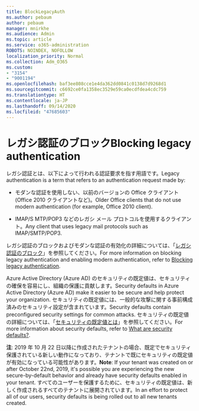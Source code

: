 ```yaml
---
title: BlockLegacyAuth
ms.author: pebaum
author: pebaum
manager: mnirkhe
ms.audience: Admin
ms.topic: article
ms.service: o365-administration
ROBOTS: NOINDEX, NOFOLLOW
localization_priority: Normal
ms.collection: Adm_O365
ms.custom:
- "3154"
- "9001194"
ms.openlocfilehash: baf3ee808cce1e4da362dd0841c0138d7d9268d1
ms.sourcegitcommit: c6692ce0fa1358ec3529e59ca0ecdfdea4cdc759
ms.translationtype: HT
ms.contentlocale: ja-JP
ms.lasthandoff: 09/14/2020
ms.locfileid: "47685603"
---
```

# <a name="blocking-legacy-authentication"></a><span data-ttu-id="aff84-102">レガシ認証のブロック</span><span class="sxs-lookup"><span data-stu-id="aff84-102">Blocking legacy authentication</span></span>

<span data-ttu-id="aff84-103">レガシ認証とは、以下によって行われる認証要求を指す用語です。</span><span class="sxs-lookup"><span data-stu-id="aff84-103">Legacy authentication is a term that refers to an authentication request made by:</span></span>

- <span data-ttu-id="aff84-104">モダンな認証を使用しない、以前のバージョンの Office クライアント (Office 2010 クライアントなど)。</span><span class="sxs-lookup"><span data-stu-id="aff84-104">Older Office clients that do not use modern authentication (for example, Office 2010 client).</span></span>

- <span data-ttu-id="aff84-105">IMAP/S MTP/POP3 などのレガシ メール プロトコルを使用するクライアント。</span><span class="sxs-lookup"><span data-stu-id="aff84-105">Any client that uses legacy mail protocols such as IMAP/SMTP/POP3.</span></span>

<span data-ttu-id="aff84-106">レガシ認証のブロックおよびモダンな認証の有効化の詳細については、「[レガシ認証のブロック](https://docs.microsoft.com/azure/active-directory/conditional-access/concept-conditional-access-block-legacy-authentication)」を参照してください。</span><span class="sxs-lookup"><span data-stu-id="aff84-106">For more information on blocking legacy authentication and enabling modern authentication, refer to [Blocking legacy authentication](https://docs.microsoft.com/azure/active-directory/conditional-access/concept-conditional-access-block-legacy-authentication).</span></span>

<span data-ttu-id="aff84-107">Azure Active Directory (Azure AD) のセキュリティの既定値は、セキュリティの確保を容易にし、組織の保護に貢献します。</span><span class="sxs-lookup"><span data-stu-id="aff84-107">Security defaults in Azure Active Directory (Azure AD) make it easier to be secure and help protect your organization.</span></span> <span data-ttu-id="aff84-108">セキュリティの既定値には、一般的な攻撃に関する事前構成済みのセキュリティ設定が含まれています。</span><span class="sxs-lookup"><span data-stu-id="aff84-108">Security defaults contain preconfigured security settings for common attacks.</span></span>
<span data-ttu-id="aff84-109">セキュリティの既定値の詳細については、「[セキュリティの既定値とは](https://docs.microsoft.com/azure/active-directory/fundamentals/concept-fundamentals-security-defaults)」を参照してください。</span><span class="sxs-lookup"><span data-stu-id="aff84-109">For more information about security defaults, refer to [What are security defaults?](https://docs.microsoft.com/azure/active-directory/fundamentals/concept-fundamentals-security-defaults).</span></span> 

<span data-ttu-id="aff84-110">**注**: 2019 年 10 月 22 日以降に作成されたテナントの場合、既定でセキュリティ保護されている新しい動作になっており、テナントで既にセキュリティの既定値が有効になっている可能性があります。</span><span class="sxs-lookup"><span data-stu-id="aff84-110">**Note**:  If your tenant was created on or after October 22nd, 2019, it's possible you are experiencing the new secure-by-default behavior and already have security defaults enabled in your tenant.</span></span>  <span data-ttu-id="aff84-111">すべてのユーザーを保護するために、セキュリティの既定値は、新しく作成されるすべてのテナントに展開されています。</span><span class="sxs-lookup"><span data-stu-id="aff84-111">In an effort to protect all of our users, security defaults is being rolled out to all new tenants created.</span></span>
